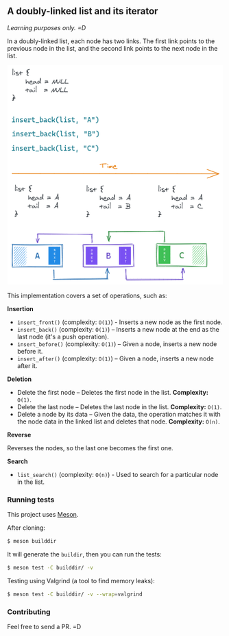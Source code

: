 ## A doubly-linked list and its iterator

*Learning purposes only. =D*

In a doubly-linked list, each node has two links. The first link points to the previous node in the list, and the second link points to the next node in the list. 

<p align="center">
    <img src="resources/diagram.png?raw=true" alt="Diagram">
</p>

This implementation covers a set of operations, such as:

**Insertion**

- `insert_front()` (complexity: `O(1)`) - Inserts a new node as the first node.
- `insert_back()` (complexity: `O(1)`) – Inserts a new node at the end as the last node (it's a push operation).
- `insert_before()` (complexity: `O(1)`) – Given a node, inserts a new node before it.
- `insert_after()` (complexity: `O(1)`) – Given a node, inserts a new node after it.

**Deletion**

- Delete the first node – Deletes the first node in the list. **Complexity:** `O(1)`.
- Delete the last node – Deletes the last node in the list. **Complexity:** `O(1)`.
- Delete a node by its data – Given the data, the operation matches it with the node data in the linked list and deletes that node. **Complexity:** `O(n)`.

**Reverse**

Reverses the nodes, so the last one becomes the first one.

**Search**

 - `list_search()` (complexity: `O(n)`) - Used to search for a particular node in the list.

### Running tests

This project uses [Meson](https://mesonbuild.com/Quick-guide.html).

After cloning:

```bash
$ meson builddir
```

It will generate the `buildir`, then you can run the tests:

```bash
$ meson test -C builddir/ -v 
```

Testing using Valgrind (a tool to find memory leaks):

```bash
$ meson test -C builddir/ -v --wrap=valgrind
```

### Contributing

Feel free to send a PR. =D
